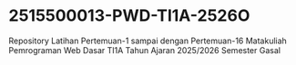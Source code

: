 # 2515500013-PWD-TI1A-2526O
Repository Latihan Pertemuan-1 sampai dengan Pertemuan-16 Matakuliah Pemrograman Web Dasar TI1A Tahun Ajaran 2025/2026 Semester Gasal
